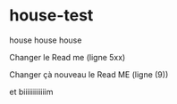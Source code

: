 ﻿# house-test
house house house


Changer le Read me (ligne 5xx)



Changer çà nouveau le Read ME (ligne (9))



 et biiiiiiiiiiiim

